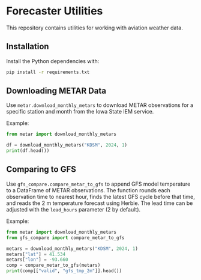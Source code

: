 # Forecaster Utilities

This repository contains utilities for working with aviation weather data.

## Installation

Install the Python dependencies with:

```bash
pip install -r requirements.txt
```

## Downloading METAR Data

Use `metar.download_monthly_metars` to download METAR observations for a
specific station and month from the Iowa State IEM service.

Example:

```python
from metar import download_monthly_metars

df = download_monthly_metars("KDSM", 2024, 1)
print(df.head())
```

## Comparing to GFS

Use `gfs_compare.compare_metar_to_gfs` to append GFS model temperature to a
DataFrame of METAR observations. The function rounds each observation time to
nearest hour, finds the latest GFS cycle before that time, and reads the 2 m
temperature forecast using Herbie. The lead time can be adjusted with the
`lead_hours` parameter (2 by default).

Example:

```python
from metar import download_monthly_metars
from gfs_compare import compare_metar_to_gfs

metars = download_monthly_metars("KDSM", 2024, 1)
metars["lat"] = 41.534
metars["lon"] = -93.660
comp = compare_metar_to_gfs(metars)
print(comp[["valid", "gfs_tmp_2m"]].head())
```
